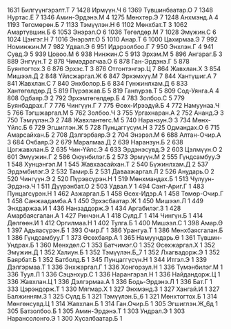 1631 Билгүүнгэрэлт.Т 7
1428 Ирмүүн.Ч 6
1369 Түвшинбаатар.О 7
1348 Нуртас.Е 7
1346 Амин-Эрдэнэ.М 4
1275 Мөнхтөр.Э 7
1248 Анхмэнд.А 4
1193 Төгсмөрөн.Б 7
1133 Тэмүүлэн.Н 6
1102 Мөнхбат.Т 3
1062 Амартүвшин.Б 6
1053 Энэрэл.О 6
1036 Төгөлдөр.М 7
1028 Эмүжин.С 6
1024 Цэнгэг.Н 7
1016 Энэрэлт.О 5
1010 Анар.Т 6
1000 Цахирмаа.Э 7
992 Номинжин.М 7
982 Удвал.Э 6
951 Идэрзолбоо.Г 7
950 Энхлэн.Г 4
941 Сувд.Э 5
939 Цовоо.М 6
938 Нинжин.С 5
913 Эрхэм.М 5
896 Ангараг.Б 3
889 Энгүүн.Т 2
878 Чимэдрагчаа.О 6
878 Ган-Эрдэнэ.Г 5
878 Буянтогтох.З 6
876 Эрхэс.Т 3
876 Отгонтэнгэр.Ц 7
864 Жавхлан.Х 3
854 Мишээл.Д 2
848 Үйлсжаргал.Ж 6
847 Эрхэмхүү.М 7
844 Хантүшиг.А 7
841 Жавхлан.С 7
840 Энхболор.Б 6
834 Гүнжинлхам.Д 6
833 Хантөгөлдөр.Д 5
819 Пүрэвжав.Б 5
819 Ганпүрэв.Т 5
809 Сод-Уянга.А 4
808 Одбаяр.Э 2
792 Эрхэмтөгөлдөр.Б 4
783 Золбоо.С 5
779 Буянбадрах.Г 7
776 Чингүүн.Г 7
775 Өсөх-Ирээдүй.Б 4
772 Намуунаа.Ч 5
766 Тэгшжаргал.М 5
762 Золбоо.Ч 3
755 Ургахнаран.А 2
752 Ананд.Э 3
750 Тэмүүлэн.Э 2
748 Жавхлантөгс.М 5
740 Наранзун.Э 3
734 Мөнх-Үйлс.Б 6
729 Эгшиглэн.Ж 5
728 Пунцаггүсүм.Н 3
725 Одмандах.О 6
715 Амарсайхан.Б 2
708 Дэлгэрбаяр.Э 2
704 Энэрэл.М 6
688 Алтан-Очир.А 3
684 Очбаяр.Э 2
679 Маралмаа.Д 2
639 Наранзун.Б 2
638 Цогжавхлан.Б 2
635 Чин-Үйлс.Э 4
633 Эрдэнэсувд.Э 2
603 Цэлмүүн.О 2
601 Эмүүжин.Г 2
586 Оюунбилэг.Б 2
573 Эрмүүн.М 2
555 Гүндсамбуу.Э 1
548 Хунцэнгэл.М 1
545 Жавхаасайхан.Т 2
540 Бүжинлхам.Д 2
537 Эрдэмбилэг.Э 2
532 Тамир.Б 2
531 Даваажаргал.Л 2
526 Анударь.О 2
520 Чингүүн.Э 2
520 Пүрэвсүрэн.Н 1
519 Мөнхмандах.Б 1
513 Чулуун-Эрдэнэ.Ч 1
511 Дүүрэнбат.О 2
503 Удвал.У 1
494 Сант-Ариг.Г 1
483 Пунцагсүрэн.Н 1
462 Азжаргал.Б 1
458 Өсөх-Идэр.А 1
458 Төмөр-Очир.Г 1
458 Санжаадамба.А 1
450 Эрхэсбаатар.Ж 1
450 Мишээл.Л 1
449 Энхдаржаа.И 1
436 Нанзаддорж.Э 1
434 Аргабилэг.З 1
428 Амарбаясгалан.А 1
427 Ринчэн.А 1
418 Сүлд.Г 1
414 Чингүн.Б 1
414 Дөлгөөн.И 1
412 Оргилмаа.Н 1
402 Тулга.Б 1
400 Мишээл.С 1
398 Амар.Ө 1
397 Адъяасүрэн.Б 1
393 Очир.Г 1
386 Урангуа.Т 1
386 Мөнхбаясгалан.Б 1
386 Гүндсамбуу.Г 1
373 Өсөхбаяр.А 1
365 Намуундарь.Ө 1
361 Түвшин-Ундрах.Б 1
360 Мөнхдөл.С 1
353 Батчимэг.О 1
352 Өсөхжаргал.Х 1
352 Эмүжин.Д 1
352 Халиун.Б 1
352 Тэмүүлэн.Б_7 1
352 Лхагвадорж.Э 1
352 Баярбат.Б 1
352 Батболд.Б 1
345 Пунцаггүсүн.Н 1
344 Итгэл.Э 1
339 Дэлгэрмаа.Т 1
336 Энхжаргал.Г 1
336 Хонгорзул.Н 1
336 Түмэнбилэг.М 1
336 Туул.Л 1
336 Сэцэнхур.С 1
336 Нарангэрэл.Н 1
336 Найдандорж.Ц 1
336 Жавхлан.Ц 1
336 Дэлгэрмаа.А 1
336 Бодь-Эрдэнэ.Л 1
336 Бат.Г 1
333 Цэрэндорж.Т 1
330 Мягмар.Х 1
327 Энхмэнд.З 1
327 Хангай.И 1
327 Балжинням.З 1
325 Сүлд.Б 1
321 Тэмүүлэн.Б_6 1
321 Мөнхтогтох.Б 1
314 Мөнгөнсувд.Ц 1
314 Жавхлан.Б 1
314 Ган.Очир.Б 1
305 Эгшиглэн.Ж_6д 1
305 Батзолбоо.Б 1
305 Амин-Эрдэнэ.Т 1
303 Ундрал.Э 1
303 Нарансолонго.Э 1
300 Хүсэлбаатар.Б 1
